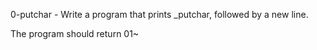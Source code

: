 0-putchar - Write a program that prints _putchar, followed by a new line.

The program should return 01~
